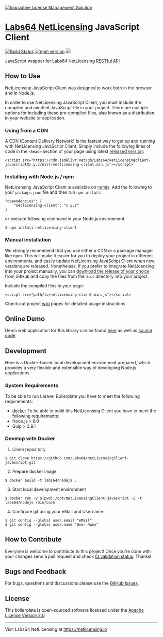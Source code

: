 <a href="https://netlicensing.io"><img src="https://netlicensing.io/img/netlicensing-stage-twitter.jpg" alt="Innovative License Management Solution"></a>

# [Labs64 NetLicensing](https://netlicensing.io) JavaScript Client

[![Build Status](https://travis-ci.org/Labs64/NetLicensingClient-javascript.svg?branch=master)](https://travis-ci.org/Labs64/NetLicensingClient-javascript)
[![npm version](https://badge.fury.io/js/netlicensing-client.svg)](https://badge.fury.io/js/netlicensing-client)
[![](https://data.jsdelivr.com/v1/package/npm/netlicensing-client/badge)](https://www.jsdelivr.com/package/npm/netlicensing-client)

JavaScript wrapper for Labs64 NetLicensing [RESTful API](http://l64.cc/nl10)

## How to Use

NetLicensing JavaScript Client was designed to work both in the browser and in Node.js.

In order to use NetLicensing JavaScript Client, you must include the compiled and minified JavaScript file in your project. There are multiple options for including these pre-compiled files, also known as a distribution, in your website or application.

### Using from a CDN

A CDN (Content Delivery Network) is the fastest way to get up and running with NetLicensing JavaScript Client.
Simply include the following lines of code in the `<head>` section of your page using latest [released version](https://github.com/Labs64/NetLicensingClient-javascript/releases):
```
<script src="https://cdn.jsdelivr.net/gh/Labs64/NetLicensingclient-javascript@x.y.z/dist/netlicensing-client.min.js"></script>
```

### Installing with Node.js / npm

NetLicensing JavaScript Client is available on [npmjs](https://www.npmjs.com/package/netlicensing-client). Add the following to your `package.json` file and then run `npm install`:
```
"dependencies": {
    "netlicensing-client": "x.y.z"
}
```

or execute following command in your Node.js environment:

```
$ npm install netlicensing-client
```

### Manual installation

We strongly recommend that you use either a CDN or a package manager like npm. This will make it easier for you to deploy your project in different environments, and easily update NetLicensing JavaScript Client when new versions are released. Nonetheless, if you prefer to integrate NetLicensing into your project manually, you can [download the release of your choice](https://github.com/Labs64/NetLicensingClient-javascript/releases) from GitHub and copy the files from the `dist` directory into your project.

Include the compiled files in your page:
```
<script src="path/to/netlicensing-client.min.js"></script>
```

Check out project [wiki](https://github.com/Labs64/NetLicensingClient-javascript/wiki) pages for detailed usage instructions.

## Online Demo

Demo web application for this library can be found [here](http://io.labs64.com/NetLicensingClient-javascript/client-demo.html) as well as [source code](https://github.com/Labs64/NetLicensingClient-javascript/tree/master/docs).

## Development

Here is a Docker-based local development environment prepared, which provides a very flexible and extensible way of developing Node.js applications.

### System Requirements
To be able to run Laravel Boilerplate you have to meet the following requirements:
* [docker](https://www.docker.com)
To be able to build this NetLicensing Client you have to meet the following requirements:
* Node.js > 6.0
* Gulp > 3.9.1

### Develop with Docker

1. Clone repository
```
$ git clone https://github.com/Labs64/NetLicensingClient-javascript.git
```

2. Prepare docker image
```
$ docker build -t labs64/nodejs .
```

3. Start local development environment
```
$ docker run -v $(pwd):/opt/NetLicensingClient-javascript -i -t labs64/nodejs /bin/bash
```

4. Configure git using your eMail and Username
```
$ git config --global user.email "eMail"
$ git config --global user.name "User Name"
```

## How to Contribute

Everyone is welcome to contribute to this project!
Once you're done with your changes send a pull request and check [CI validation status](https://travis-ci.org/Labs64/NetLicensingClient-javascript).
Thanks!

## Bugs and Feedback

For bugs, questions and discussions please use the [GitHub Issues](https://github.com/Labs64/NetLicensingClient-javascript/issues).

## License

This boilerplate is open-sourced software licensed under the [Apache License Version 2.0](LICENSE).

---

Visit Labs64 NetLicensing at https://netlicensing.io
